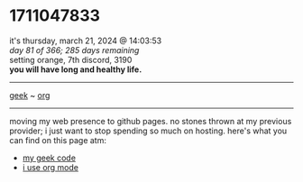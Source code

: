 # 1711047833
it's thursday, march 21, 2024 @ 14:03:53  
*day 81 of 366; 285 days remaining*  
setting orange, 7th discord, 3190  
**you will have long and healthy life.**  

-----
[geek](geekcode.md) ~ [org](orgmode.md)

-----


moving my web presence to github pages. no stones thrown at my previous provider; i just want to stop spending so much on hosting.  here's what you can find on this page atm:

- [my geek code](geekcode.md)
- [i use org mode](orgmode.md)

